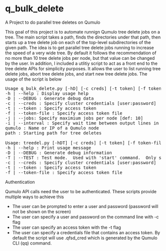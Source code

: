 # q_bulk_delete
A Project to do parallel tree deletes on Qumulo

This goal of this project is to automate runnign Qumulo tree delete jobs on a tree.  The main script takes a path, finds the directories under that path, then starts up a tree delete job on each of the top-level subdirectories of the given path.  The idea is to get parallel tree delete jobs running to increase the speed of a very wide tree.  By default it follows the recommendation of no more than 10 tree delete jobs per node, but that value can be changed by the user.  In addition, I included a utlitiy script to act as a front end to the tree delete APIs for simplicity purposes.  It allows the user to list running tree delete jobs, abort tree delete jobs, and start new tree delete jobs.  The usage of the script is below

<PRE>
Usage q_bulk_delete.py [-hD] [-c creds] [-t token] [-f token_file] [-j jobs] [-i interval] qumulo path
-h | --help : Display usage help
-D | --DEBUG : Generate debug data
-c | --creds : Specify cluster credentials [user:password]
-t | --token : Specify access token
-f | --token-file : Specify access token file
-j | --jobs: Specify maximium jobs per node [def: 10]
-i | --interval : Specify wait time between output lines in seconds [def: 30]
qumulo : Name or IP of a Qumulo node
path : Starting path for tree deletes

Usage: treedel.py [-hDT] [-c creds] [-t token] [-f token-file] qumulo cmd [args]
-h | --help : Print usage message
-D | --DEBUG : Generate debug information
-T | --TEST : Test mode.  Used with 'start' command.  Only show what delete jobs would be run
-c | --creds : Specify cluster credentials [user:password]
-t | --token : Specify access token
-f | --token-file : Specify access token file
</PRE>

Authentication

Qumulo API calls need the user to be authenticated.  These scripts provide multiple ways to achieve this

- The user can be prompted to enter a user and password (password will not be shown on the screen)
- The user can specify a user and password on the command line with -c flag
- The user can specify an access token with the -t flag
- The user can specify a credentials file that contains an access token.  By default the script will use .qfsd_cred which is generated by the Qumulo CLI (qq) command.

